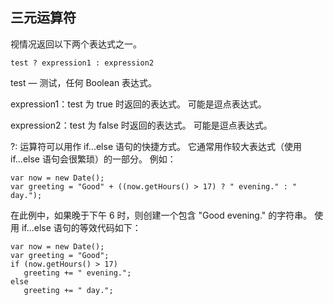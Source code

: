 ## 三元运算符 ##
视情况返回以下两个表达式之一。

	test ? expression1 : expression2
test — 测试，任何 Boolean 表达式。

expression1：test 为 true 时返回的表达式。 可能是逗点表达式。

expression2：test 为 false 时返回的表达式。 可能是逗点表达式。

?: 运算符可以用作 if...else 语句的快捷方式。 它通常用作较大表达式（使用 if...else 语句会很繁琐）的一部分。 例如：

	var now = new Date();
	var greeting = "Good" + ((now.getHours() > 17) ? " evening." : " day.");
在此例中，如果晚于下午 6 时，则创建一个包含 "Good evening." 的字符串。 使用 if...else 语句的等效代码如下：

	var now = new Date();
	var greeting = "Good";
	if (now.getHours() > 17)
	   greeting += " evening.";
	else
	   greeting += " day.";
